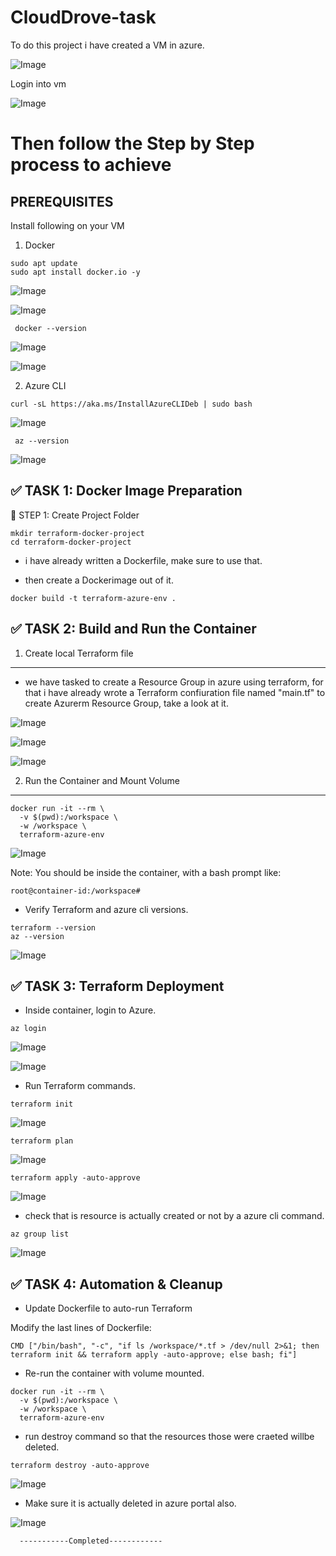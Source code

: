 # CloudDrove-task

To do this project i have created a VM in azure.



![Image](https://github.com/user-attachments/assets/0948051f-3c55-44f9-bae4-b1605d463772)




Login into vm 



![Image](https://github.com/user-attachments/assets/3e29fafa-3b00-4a64-8550-1de5c95504ca)




# Then follow the Step by Step process to achieve #

## PREREQUISITES 

Install following on your VM

1. Docker

```
sudo apt update 
sudo apt install docker.io -y
```




![Image](https://github.com/user-attachments/assets/c58d8f1d-2104-4003-9dfd-d286d3818207)





![Image](https://github.com/user-attachments/assets/9cae892c-7615-4021-abb0-dc7f8ccaf17d)





``` docker --version```




![Image](https://github.com/user-attachments/assets/e1f6eac3-8bfd-4ea6-80de-7e5f3ee1b4b3)




![Image](https://github.com/user-attachments/assets/a1fcd943-e870-4632-98cb-ac58067c2cea)




2. Azure CLI

```
curl -sL https://aka.ms/InstallAzureCLIDeb | sudo bash
```




![Image](https://github.com/user-attachments/assets/667a9b55-c29d-4cb4-91d9-30d3bedd64a5)




``` az --version```




![Image](https://github.com/user-attachments/assets/8b7a3e8a-07c3-4197-872a-e66e77e2ac1d)




✅ TASK 1: Docker Image Preparation
-------------------------------------

🧱 STEP 1: Create Project Folder


```
mkdir terraform-docker-project 
cd terraform-docker-project
```

- i have already written a Dockerfile, make sure to use that.

- then create a Dockerimage out of it.
```
docker build -t terraform-azure-env .
```

✅ TASK 2: Build and Run the Container
---------------------------------------

1. Create local Terraform file
------------------------------

- we have tasked to create a Resource Group in azure using terraform, for that i have already wrote a Terraform confiuration file named "main.tf" to create Azurerm Resource Group, take a look at it.




![Image](https://github.com/user-attachments/assets/5c4eaa86-abd8-4d41-bbe5-be25a8079e5a)




![Image](https://github.com/user-attachments/assets/58e1d536-4ada-43bd-b175-0dadd87726c6)




![Image](https://github.com/user-attachments/assets/f2bb7ec3-480f-4c4b-bc5b-9a647e3553a3)




2. Run the Container and Mount Volume
-------------------------------------

```
docker run -it --rm \
  -v $(pwd):/workspace \
  -w /workspace \
  terraform-azure-env
```




![Image](https://github.com/user-attachments/assets/6ae22d08-aa7b-43d5-9016-846e066f5919)





Note: You should be inside the container, with a bash prompt like:

```
root@container-id:/workspace#
```

- Verify Terraform and azure cli versions.

```
terraform --version
az --version
```




![Image](https://github.com/user-attachments/assets/7d7a875b-4940-4dff-8142-cc0e7f0c4d52)





✅ TASK 3: Terraform Deployment
--------------------------------

- Inside container, login to Azure.

```
az login
```




![Image](https://github.com/user-attachments/assets/89d9efda-270b-42a6-909d-053062ebb375)




![Image](https://github.com/user-attachments/assets/6c747099-f388-4dfd-8d33-7ccbd27777c4)





- Run Terraform commands.

```
terraform init
```



![Image](https://github.com/user-attachments/assets/21c428be-bf82-4138-8baf-8e30a414666e)





```
terraform plan
```



![Image](https://github.com/user-attachments/assets/c8b2c19b-aed5-4ff3-a80b-646bb1178cd7)





```
terraform apply -auto-approve
```




![Image](https://github.com/user-attachments/assets/b44b5d23-9936-4313-99a8-46ba45b09e08)





- check that is resource is actually created or not by a azure cli command.



```
az group list
```



![Image](https://github.com/user-attachments/assets/22385dab-2e0a-404e-b631-97a30b24c72f)





✅ TASK 4: Automation & Cleanup
---------------------------------

- Update Dockerfile to auto-run Terraform

Modify the last lines of Dockerfile:

```
CMD ["/bin/bash", "-c", "if ls /workspace/*.tf > /dev/null 2>&1; then terraform init && terraform apply -auto-approve; else bash; fi"]
```
- Re-run the container with volume mounted.

```
docker run -it --rm \
  -v $(pwd):/workspace \
  -w /workspace \
  terraform-azure-env
```


- run destroy command so that the resources those were craeted willbe deleted.



```
terraform destroy -auto-approve
```



![Image](https://github.com/user-attachments/assets/feb1de05-0943-41c2-a50b-ec70c5b9c57d)





- Make sure it is actually deleted in azure portal also.





![Image](https://github.com/user-attachments/assets/dab76b18-96d5-4c9d-89fb-c2caa3a715eb)







      -----------Completed------------
